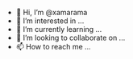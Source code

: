 - 👋 Hi, I’m @xamarama
- 👀 I’m interested in ...
- 🌱 I’m currently learning ...
- 💞️ I’m looking to collaborate on ...
- 📫 How to reach me ...

<!---
xamarama/xamarama is a ✨ special ✨ repository because its `README.md` (this file) appears on your GitHub profile.
You can click the Preview link to take a look at your changes.
--->
